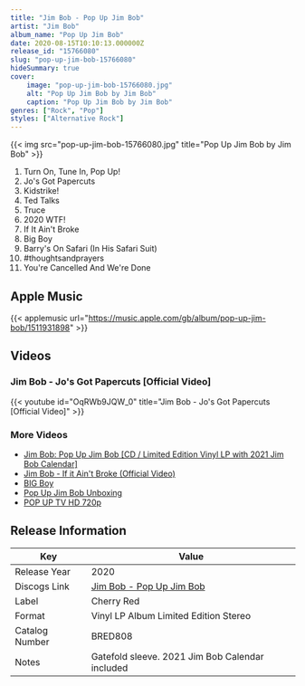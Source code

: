 ```yaml
---
title: "Jim Bob - Pop Up Jim Bob"
artist: "Jim Bob"
album_name: "Pop Up Jim Bob"
date: 2020-08-15T10:10:13.000000Z
release_id: "15766080"
slug: "pop-up-jim-bob-15766080"
hideSummary: true
cover:
    image: "pop-up-jim-bob-15766080.jpg"
    alt: "Pop Up Jim Bob by Jim Bob"
    caption: "Pop Up Jim Bob by Jim Bob"
genres: ["Rock", "Pop"]
styles: ["Alternative Rock"]
---
```


{{< img src="pop-up-jim-bob-15766080.jpg" title="Pop Up Jim Bob by Jim Bob" >}}

<!-- section break -->

1. Turn On, Tune In, Pop Up!
2. Jo's Got Papercuts
3. Kidstrike!
4. Ted Talks
5. Truce
6. 2020 WTF!
7. If It Ain't Broke
8. Big Boy
9. Barry's On Safari (In His Safari Suit)
10. #thoughtsandprayers
11. You're Cancelled And We're Done

<!-- section break -->




## Apple Music
{{< applemusic url="https://music.apple.com/gb/album/pop-up-jim-bob/1511931898" >}}





## Videos
### Jim Bob - Jo's Got Papercuts [Official Video]
{{< youtube id="OqRWb9JQW_0" title="Jim Bob - Jo's Got Papercuts [Official Video]" >}}<br>

### More Videos

- [Jim Bob: Pop Up Jim Bob [CD / Limited Edition Vinyl LP with 2021 Jim Bob Calendar]](https://www.youtube.com/watch?v=hICaKXpoMCw)
- [Jim Bob - If it Ain't Broke (Official Video)](https://www.youtube.com/watch?v=FtJDa_UMDFE)
- [BIG Boy](https://www.youtube.com/watch?v=CRUMIlyIW1g)
- [Pop Up Jim Bob Unboxing](https://www.youtube.com/watch?v=Vv-EEglCd90)
- [POP UP TV   HD 720p](https://www.youtube.com/watch?v=bFcl6RiEFYY)


## Release Information
|  Key           | Value                                                |
| ---------------| ---------------------------------------------------- |
| Release Year   | 2020                                   |
| Discogs Link   | [Jim Bob - Pop Up Jim Bob](https://www.discogs.com/release/15766080-Jim-Bob-Pop-Up-Jim-Bob) |
| Label          | Cherry Red |
| Format         | Vinyl LP Album Limited Edition Stereo |
| Catalog Number | BRED808 |
| Notes | Gatefold sleeve.  2021 Jim Bob Calendar included |